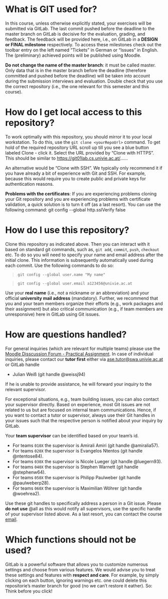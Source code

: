 # What is GIT used for?

In this course, unless otherwise explicitly stated, your exercises will be submitted via GitLab. The last commit pushed before the deadline to the master branch on GitLab is decisive for the evaluation, grading, and feedback. The feedback will be provided here, i.e., on GitLab in a **DESIGN or FINAL milestone** respectively. To access these milestones check out the toolbar entry on the left named “Tickets” in German or “Issues” in English. The (preliminary) achieved points will be published using Moodle. 

**Do not change the name of the master branch**: it must be called master. Only data that is in the master branch before the deadline (therefore committed and pushed before the deadline) will be taken into account during the submission interviews and evaluation. Double check that you use the correct repository (i.e., the one relevant for this semester and this course). 

# How do I get local access to this repository?

To work optimally with this repository, you should mirror it to your local workstation. To do this, use the `git clone <yourRepoUrl>` command. To get hold of the required repository URL scroll up till you see a blue button labeled Clone - click it. Select the URL provided by “Clone with HTTPS”. This should be similar to https://git01lab.cs.univie.ac.at/......

An alternative would be “Clone with SSH”. We typically only recommend it if you have already a bit of experience with Git and SSH. For example, because this would require you to create public and private keys for authentication reasons.  

**Problems with the certificates**: If you are experiencing problems cloning your Git repository and you are experiencing problems with certificate validation, a quick solution is to turn it off (as a last resort). You can use the following command: git config --global http.sslVerify false

# How do I use this repository?

Clone this repository as indicated above. Then you can interact with it based on standard git commands, such as, `git add`, `commit`, `push`, `checkout` etc. To do so you will need to specify your name and email address after the initial clone. This information is subsequently automatically used during each commit. Use the following commands to do so:

> `git config --global user.name "My name"`

> `git config --global user.email a123456@univie.ac.at`

Use your **real name** (i.e., not a nickname or an abbreviation) and your official **university mail address** (mandatory). Further, we recommend that you and your team members organize their efforts (e.g., work packages and their assignment) but also critical communication (e.g., if team members are unresponsive) here in GitLab using Git issues.

# How are questions handled?

For general inquiries (which are relevant for multiple teams) please use the [Moodle Disscussion Forum - Practical Assignment](https://moodle.univie.ac.at/mod/forum/view.php?id=7537094). In case of individual inquiries, please contact our **tutor first** either via ase.tutor@swa.univie.ac.at or GitLab handle
- Julian Weiß (git handle @weissj94)

If he is unable to provide assistance, he will forward your inquiry to the relevant supervisor. 

For exceptional situations, e.g., team building issues, you can also contact your supervisor directly. Based on experience, most Git issues are not related to us but are focused on internal team communications. Hence, if you want to contact a tutor or supervisor, always use their Git handles in your issues such that the respective person is notified about your inquiry by GitLab.

Your **team supervisor** can be identified based on your team’s id. 
- For teams `010X` the supervisor is Amirali Amiri  (git handle @amiralia57). 
- For teams `020X` the supervisor is Evangelos Ntentos (git handle @ntentose84). 
- For teams `030X` the supervisor is Nicole Lueger (git handle @luegern93).
- For teams `040X` the supervisor is Stephen Warnett (git handle @stephenw64).
- For teams `050X` the supervisor is Philipp Paulweber (git handle @paulweberp28). 
- For teams `060X` the supervisor is Maximilian Wöhrer (git handle @woehrea2).

Use these git handles to specifically address a person in a Git issue. Please **do not use** @all as this would notify all supervisors, use the specific handle of your supervisor listed above. As a last resort, you can contact the course [email](mailto:ase@swa.univie.ac.at). 

# Which functions should not be used?

GitLab is a powerful software that allows you to customize numerous settings and choose from various features. We would advise you to treat these settings and features with **respect and care**. For example, by simply clicking on each button, ignoring warnings etc. one could delete this repositorie’s master branch for good (no we can’t restore it eather). So: Think before you click!

